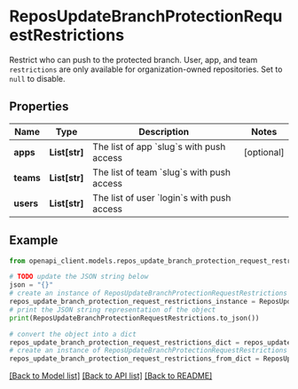 # ReposUpdateBranchProtectionRequestRestrictions

Restrict who can push to the protected branch. User, app, and team `restrictions` are only available for organization-owned repositories. Set to `null` to disable.

## Properties

Name | Type | Description | Notes
------------ | ------------- | ------------- | -------------
**apps** | **List[str]** | The list of app &#x60;slug&#x60;s with push access | [optional] 
**teams** | **List[str]** | The list of team &#x60;slug&#x60;s with push access | 
**users** | **List[str]** | The list of user &#x60;login&#x60;s with push access | 

## Example

```python
from openapi_client.models.repos_update_branch_protection_request_restrictions import ReposUpdateBranchProtectionRequestRestrictions

# TODO update the JSON string below
json = "{}"
# create an instance of ReposUpdateBranchProtectionRequestRestrictions from a JSON string
repos_update_branch_protection_request_restrictions_instance = ReposUpdateBranchProtectionRequestRestrictions.from_json(json)
# print the JSON string representation of the object
print(ReposUpdateBranchProtectionRequestRestrictions.to_json())

# convert the object into a dict
repos_update_branch_protection_request_restrictions_dict = repos_update_branch_protection_request_restrictions_instance.to_dict()
# create an instance of ReposUpdateBranchProtectionRequestRestrictions from a dict
repos_update_branch_protection_request_restrictions_from_dict = ReposUpdateBranchProtectionRequestRestrictions.from_dict(repos_update_branch_protection_request_restrictions_dict)
```
[[Back to Model list]](../README.md#documentation-for-models) [[Back to API list]](../README.md#documentation-for-api-endpoints) [[Back to README]](../README.md)


